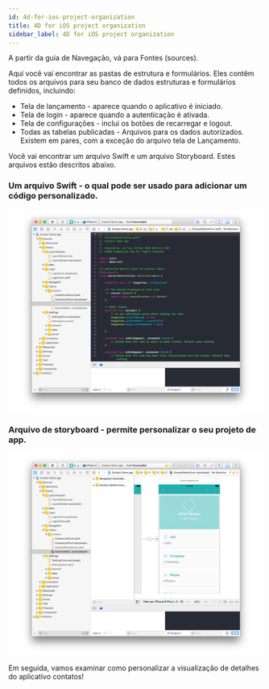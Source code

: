 ```yaml
---
id: 4d-for-ios-project-organization
title: 4D for iOS project organization
sidebar_label: 4D for iOS project organization
---
```

A partir da guia de Navegação, vá para Fontes (sources).

Aqui você vai encontrar as pastas de estrutura e formulários. Eles contêm todos os arquivos para seu banco de dados estruturas e formulários definidos, incluindo:

* Tela de lançamento - aparece quando o aplicativo é iniciado.
* Tela de login - aparece quando a autenticação é ativada.
* Tela de configurações - inclui os botões de recarregar e logout.
* Todas as tabelas publicadas - Arquivos para os dados autorizados. Existem em pares, com a exceção do arquivo tela de Lançamento. 

Você vai encontrar um arquivo Swift e um arquivo Storyboard. Estes arquivos estão descritos abaixo.

### Um arquivo Swift - o qual pode ser usado para adicionar um código personalizado.

![Swift file](assets/customize-with-xcode/swift-file-Xcode-4D-for-iOS.png)

### Arquivo de storyboard - permite personalizar o seu projeto de app.

![Storyboard file](assets/customize-with-xcode/storyboard-file-Xcode-4D-for-iOS.png)

Em seguida, vamos examinar como personalizar a visualização de detalhes do aplicativo contatos!